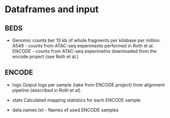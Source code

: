 # Dataframes and input

## BEDS

+  Genomic counts ber 10 kb of whole fragments per kilobase per million.
    A549 - counts from ATAC-seq experiments performed in Roth et al. 
    ENCODE - counts from ATAC-seq experimetns downloaded from the encode project (see Roth et al.)

## ENCODE

+ logs
    Output logs per sample (take from ENCODE project) from alignment pipeline (described in Roth et al).

+ stats
    Calculated mapping statistics for each ENCODE sample

+ data.names.txt - Names of used ENCODE samples

